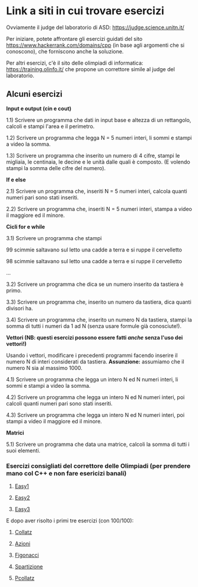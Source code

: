 # Link a siti in cui trovare esercizi

Ovviamente il judge del laboratorio di ASD: https://judge.science.unitn.it/

Per iniziare, potete affrontare gli esercizi guidati del sito https://www.hackerrank.com/domains/cpp (in base agli argomenti che si conoscono), che forniscono anche la soluzione.

Per altri esercizi, c'è il sito delle olimpiadi di informatica: https://training.olinfo.it/ che propone un correttore simile al judge del laboratorio.

## Alcuni esercizi

**Input e output (cin e cout)**

1.1) Scrivere un programma che dati in input base e altezza di un rettangolo, calcoli e stampi l'area e il perimetro.

1.2) Scrivere un programma che legga N = 5 numeri interi, li sommi e stampi a video la somma. 

1.3) Scrivere un programma che inserito un numero di 4 cifre, stampi le migliaia, le centinaia, le decine e le unità dalle quali è composto. (E volendo stampi la somma delle cifre del numero).

**If e else**

2.1) Scrivere un programma che, inseriti N = 5 numeri interi, calcola quanti numeri pari sono stati inseriti.

2.2) Scrivere un programma che, inseriti N = 5 numeri interi, stampa a video il maggiore ed il minore.

**Cicli for e while**

3.1) Scrivere un programma che stampi 

  99 scimmie saltavano sul letto una cadde a terra e si ruppe il cervelletto
  
  98 scimmie saltavano sul letto una cadde a terra e si ruppe il cervelletto
  
  ...

3.2) Scrivere un programma che dica se un numero inserito da tastiera è primo.

3.3) Scrivere un programma che, inserito un numero da tastiera, dica quanti divisori ha.

3.4) Scrivere un programma che, inserito un numero N da tastiera, stampi la somma di tutti i numeri da 1 ad N (senza usare formule già conosciute!).


**Vettori (NB: questi esercizi possono essere fatti *anche* senza l'uso dei vettori!)**

Usando i vettori, modificare i precedenti programmi facendo inserire il numero N di interi considerati da tastiera. **Assunzione:** assumiamo che il numero N sia al massimo 1000.

4.1) Scrivere un programma che legga un intero N ed N numeri interi, li sommi e stampi a video la somma.

4.2) Scrivere un programma che legga un intero N ed N numeri interi, poi calcoli quanti numeri pari sono stati inseriti.

4.3) Scrivere un programma che legga un intero N ed N numeri interi, poi stampi a video il maggiore ed il minore.

**Matrici**

5.1) Scrivere un programma che data una matrice, calcoli la somma di tutti i suoi elementi.

### Esercizi consigliati del correttore delle Olimpiadi (per prendere mano col C++ e non fare esericizi banali)

1. [Easy1](https://training.olinfo.it/#/task/easy1/statement)

2. [Easy2](https://training.olinfo.it/#/task/easy2/statement)

3. [Easy3](https://training.olinfo.it/#/task/easy3/statement)

E dopo aver risolto i primi tre esercizi (con 100/100):

1. [Collatz](https://training.olinfo.it/#/task/collatz/statement)

2. [Azioni](https://training.olinfo.it/#/task/luiss_azioni/statement)

3. [Figonacci](https://training.olinfo.it/#/task/figonacci/statement)

4. [Spartizione](https://training.olinfo.it/#/task/figonacci/statement)

5. [Pcollatz](https://training.olinfo.it/#/task/gator_pcollatz/statement)
